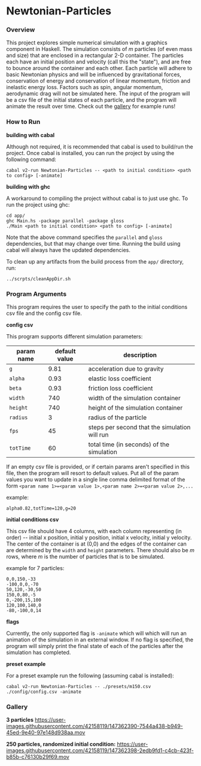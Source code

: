 # Newtonian-Particles

### Overview

This project explores simple numerical simulation with a graphics component in Haskell. The simulation consists of *m* particles (of even mass and size) that are enclosed in a rectangular 2-D container. The particles each have an initial position and velocity (call this the "state"), and are free to bounce around the container and each other. Each particle will adhere to basic Newtonian physics and will be influenced by gravitational forces, conservation of energy and conservation of linear momentum, friction and inelastic energy loss. Factors such as spin, angular momentum, aerodynamic drag will not be simulated here. The input of the program will be a csv file of the initial states of each particle, and the program will animate the result over time. Check out the [gallery](#gallery) for example runs!

### How to Run

**building with cabal**

Although not required, it is recommended that cabal is used to build/run the project. Once cabal is installed, you can run the project by using the following command:

```shell
cabal v2-run Newtonian-Particles -- <path to initial condition> <path to config> [-animate]
```

**building with ghc**

A workaround to compiling the project without cabal is to just use ghc. To run the project using ghc:

```shell
cd app/
ghc Main.hs -package parallel -package gloss
./Main <path to initial condition> <path to config> [-animate]
```

Note that the above command specifies the `parallel` and `gloss` dependencies, but that may change over time. Running the build using cabal will always have the updated dependencies. 

To clean up any artifacts from the build process from the `app/` directory, run:

```shell
../scrpts/cleanAppDir.sh
```

### Program Arguments

This program requires the user to specify the path to the initial conditions csv file and the config csv file.

**config csv**

This program supports different simulation parameters:

| param name | default value | description                                   |
| ---------- | ------------- | --------------------------------------------- |
| `g`        | 9.81          | acceleration due to gravity                   |
| `alpha`    | 0.93          | elastic loss coefficient                      |
| `beta`     | 0.93          | friction loss coefficient                     |
| `width`    | 740           | width of the simulation container             |
| `height`   | 740           | height of the simulation container            |
| `radius`   | 3             | radius of the particle                        |
| `fps`      | 45            | steps per second that the simulation will run |
| `totTime`  | 60            | total time (in seconds) of the simulation     |

If an empty csv file is provided, or if certain params aren't specified in this file, then the program will resort to default values. Put all of the param values you want to update in a single line comma delimited format of the form `<param name 1>=<param value 1>,<param name 2>=<param value 2>,...`

example:

```
alpha0.82,totTime=120,g=20
```

**initial conditions csv**

This csv file should have 4 columns, with each column representing (in order) -- initial x position, initial y position, initial x velocity, initial y velocity. The center of the container is at (0,0) and the edges of the container can are determined by the `width` and `height` parameters. There should also be $m$ rows, where $m$ is the number of particles that is to be simulated. 

example for 7 particles:

```
0,0,150,-33
-100,0,0,-70
50,120,-30,50
150,0,80,-5
0,-200,15,100
120,100,140,0
-80,-100,0,14
```

**flags**

Currently, the only supported flag is `-animate` which will which will run an animation of the simulation in an external window. If no flag is specified, the program will simply print the final state of each of the particles after the simulation has completed. 

**preset example**

For a preset example run the following (assuming cabal is installed):

```
cabal v2-run Newtonian-Particles -- ./presets/m150.csv ./config/config.csv -animate
```

### Gallery

**3 particles**
https://user-images.githubusercontent.com/42158119/147362390-7544a438-b949-45ed-9e40-97e148d938aa.mov

**250 particles, randomized initial condition:**
https://user-images.githubusercontent.com/42158119/147362398-2edb9fd1-c4cb-423f-b85b-c76130b29f69.mov

